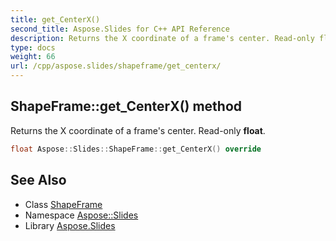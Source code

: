 ```yaml
---
title: get_CenterX()
second_title: Aspose.Slides for C++ API Reference
description: Returns the X coordinate of a frame's center. Read-only float.
type: docs
weight: 66
url: /cpp/aspose.slides/shapeframe/get_centerx/
---
```

## ShapeFrame::get_CenterX() method


Returns the X coordinate of a frame's center. Read-only **float**.

```cpp
float Aspose::Slides::ShapeFrame::get_CenterX() override
```

## See Also

* Class [ShapeFrame](./)
* Namespace [Aspose::Slides](../)
* Library [Aspose.Slides](../../)